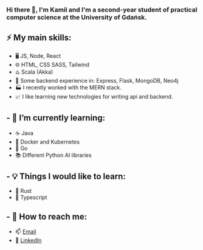 ### Hi there 👋, I'm Kamil and I'm a second-year student of practical computer science at the University of Gdańsk.

## ⚡ My main skills:
 * 🖥️ JS, Node, React
 * 🌐 HTML, CSS SASS, Tailwind
 * ♨️ Scala (Akka)
 * 🔧 Some backend experience in: Express, Flask, MongoDB, Neo4j
 * 🏭 I recently worked with the MERN stack.
 * 📈 I like learning new technologies for writing api and backend.

## - 🌱 I’m currently learning:
 * ☕ Java
 * 🐳 Docker and Kubernetes
 * 💫 Go
 * 📚 Different Python AI libraries
 
## - 💡 Things I would like to learn:
 * 🦀 Rust
 * 📘 Typescript
 
## - 👀 How to reach me:

 * 📫 [Email](mailto:kamil.lisowski.kontakt@gmail.com)
 * 💬 [LinkedIn](https://www.linkedin.com/in/kamil-lisowski-b69190240/)

